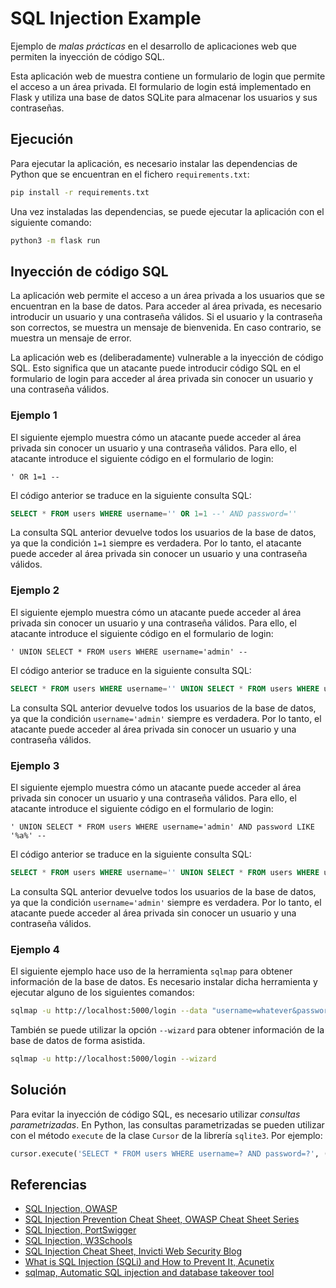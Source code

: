 # SQL Injection Example

Ejemplo de *malas prácticas* en el desarrollo de aplicaciones web que permiten la inyección de código SQL.

Esta aplicación web de muestra contiene un formulario de login que permite el acceso a un área privada. El formulario de login está implementado en Flask y utiliza una base de datos SQLite para almacenar los usuarios y sus contraseñas.

## Ejecución

Para ejecutar la aplicación, es necesario instalar las dependencias de Python que se encuentran en el fichero `requirements.txt`:

```bash
pip install -r requirements.txt
```

Una vez instaladas las dependencias, se puede ejecutar la aplicación con el siguiente comando:

```bash
python3 -m flask run
```

## Inyección de código SQL

La aplicación web permite el acceso a un área privada a los usuarios que se encuentran en la base de datos. Para acceder al área privada, es necesario introducir un usuario y una contraseña válidos. Si el usuario y la contraseña son correctos, se muestra un mensaje de bienvenida. En caso contrario, se muestra un mensaje de error.

La aplicación web es (deliberadamente) vulnerable a la inyección de código SQL. Esto significa que un atacante puede introducir código SQL en el formulario de login para acceder al área privada sin conocer un usuario y una contraseña válidos.

### Ejemplo 1

El siguiente ejemplo muestra cómo un atacante puede acceder al área privada sin conocer un usuario y una contraseña válidos. Para ello, el atacante introduce el siguiente código en el formulario de login:

```
' OR 1=1 --
```

El código anterior se traduce en la siguiente consulta SQL:

```sql
SELECT * FROM users WHERE username='' OR 1=1 --' AND password=''
```

La consulta SQL anterior devuelve todos los usuarios de la base de datos, ya que la condición `1=1` siempre es verdadera. Por lo tanto, el atacante puede acceder al área privada sin conocer un usuario y una contraseña válidos.

### Ejemplo 2

El siguiente ejemplo muestra cómo un atacante puede acceder al área privada sin conocer un usuario y una contraseña válidos. Para ello, el atacante introduce el siguiente código en el formulario de login:

```
' UNION SELECT * FROM users WHERE username='admin' --
```

El código anterior se traduce en la siguiente consulta SQL:

```sql
SELECT * FROM users WHERE username='' UNION SELECT * FROM users WHERE username='admin' --' AND password=''
```

La consulta SQL anterior devuelve todos los usuarios de la base de datos, ya que la condición `username='admin'` siempre es verdadera. Por lo tanto, el atacante puede acceder al área privada sin conocer un usuario y una contraseña válidos.

### Ejemplo 3

El siguiente ejemplo muestra cómo un atacante puede acceder al área privada sin conocer un usuario y una contraseña válidos. Para ello, el atacante introduce el siguiente código en el formulario de login:

```
' UNION SELECT * FROM users WHERE username='admin' AND password LIKE '%a%' --
```

El código anterior se traduce en la siguiente consulta SQL:

```sql
SELECT * FROM users WHERE username='' UNION SELECT * FROM users WHERE username='admin' AND password LIKE '%a%' --' AND password=''
```

La consulta SQL anterior devuelve todos los usuarios de la base de datos, ya que la condición `username='admin'` siempre es verdadera. Por lo tanto, el atacante puede acceder al área privada sin conocer un usuario y una contraseña válidos.

### Ejemplo 4

El siguiente ejemplo hace uso de la herramienta `sqlmap` para obtener información de la base de datos. Es necesario instalar dicha herramienta y ejecutar alguno de los siguientes comandos:

```bash
sqlmap -u http://localhost:5000/login --data "username=whatever&password=youwant" --dump-all --schema --level 2
```

También se puede utilizar la opción `--wizard` para obtener información de la base de datos de forma asistida.

```bash
sqlmap -u http://localhost:5000/login --wizard
```

## Solución

Para evitar la inyección de código SQL, es necesario utilizar *consultas parametrizadas*. En Python, las consultas parametrizadas se pueden utilizar con el método `execute` de la clase `Cursor` de la librería `sqlite3`. Por ejemplo:

```python
cursor.execute('SELECT * FROM users WHERE username=? AND password=?', (username, password))
```

## Referencias

* [SQL Injection, OWASP](https://owasp.org/www-community/attacks/SQL_Injection)
* [SQL Injection Prevention Cheat Sheet, OWASP Cheat Sheet Series](https://cheatsheetseries.owasp.org/cheatsheets/SQL_Injection_Prevention_Cheat_Sheet.html)
* [SQL Injection, PortSwigger](https://portswigger.net/web-security/sql-injection)
* [SQL Injection, W3Schools](https://www.w3schools.com/sql/sql_injection.asp)
* [SQL Injection Cheat Sheet, Invicti Web Security Blog](https://www.netsparker.com/blog/web-security/sql-injection-cheat-sheet/)
* [What is SQL Injection (SQLi) and How to Prevent It, Acunetix](https://www.acunetix.com/websitesecurity/sql-injection/)
* [sqlmap, Automatic SQL injection and database takeover tool](https://sqlmap.org/)


